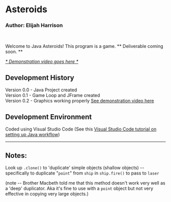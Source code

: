 # Asteroids

### Author: Elijah Harrison
<br>

Welcome to Java Asteroids! This program is a game. ** Deliverable coming soon. **

*[* Demonstration video goes here *]()*

## Development History

Version 0.0 - Java Project created<br>
Version 0.1 - Game Loop and JFrame created<br>
Version 0.2 - Graphics working properly [See demonstration video here](https://youtu.be/7VTV3HpEoC4)<br>

## Development Environment

Coded using Visual Studio Code (See this [Visual Studio Code tutorial on setting up Java workflow](https://code.visualstudio.com/docs/languages/java))

---

## Notes:

Look up ```.clone()``` to 'duplicate' simple objects (shallow objects) -- specifically to duplicate "```point```" from ```ship``` in ```ship.fire()``` to pass to ```laser```

(note -- Brother Macbeth told me that this method doesn't work very well as a 'deep' duplicator. Aka it's fine to use with a ```point``` object but not very effective in copying very large objects.)

